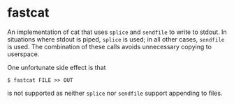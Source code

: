 # fastcat

An implementation of cat that uses `splice` and `sendfile` to write to
stdout. In situations where stdout is piped, `splice` is used; in all other
cases, `sendfile` is used. The combination of these calls avoids unnecessary
copying to userspace.

One unfortunate side effect is that
```shell
$ fastcat FILE >> OUT
```
is not supported as neither `splice` nor `sendfile` support appending to files.
